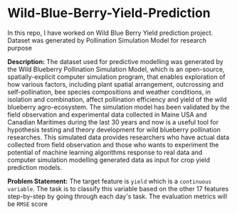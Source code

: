# Wild-Blue-Berry-Yield-Prediction
In this repo, I have worked on Wild Blue Berry Yield prediction project. Dataset was generated by Pollination Simulation Model for research purpose

**Description:** 
The dataset used for predictive modelling was generated by the Wild Blueberry Pollination Simulation Model, which is an open-source, spatially-explicit computer simulation program, that enables exploration of how various factors, including plant spatial arrangement, outcrossing and self-pollination, bee species compositions and weather conditions, in isolation and combination, affect pollination efficiency and yield of the wild blueberry agro-ecosystem. The simulation model has been validated by the field observation and experimental data collected in Maine USA and Canadian Maritimes during the last 30 years and now is a useful tool for hypothesis testing and theory development for wild blueberry pollination researches. This simulated data provides researchers who have actual data collected from field observation and those who wants to experiment the potential of machine learning algorithms response to real data and computer simulation modelling generated data as input for crop yield prediction models.

**Problem Statement:**
The target feature is `yield` which is a `continuous variable`. The task is to classify this variable based on the other 17 features step-by-step by going through each day's task. The evaluation metrics will be `RMSE` score
